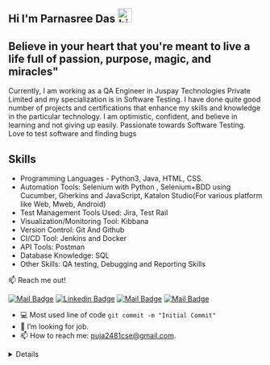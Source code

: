 ## Hi I'm Parnasree Das <img src="https://user-images.githubusercontent.com/1303154/88677602-1635ba80-d120-11ea-84d8-d263ba5fc3c0.gif" width="28px" alt="hi">

## Believe in your heart that you're meant to live a life full of passion, purpose, magic, and miracles"

Currently, I am working as a QA Engineer in Juspay Technologies Private Limited and my specialization is in Software Testing. 
I have done quite good number of projects and certifications that enhance my skills and knowledge in the particular technology.
I am optimistic, confident, and believe in learning and not giving up easily. Passionate towards Software Testing. Love to test software and finding bugs

## Skills
- Programming Languages - Python3, Java, HTML, CSS.
- Automation Tools: Selenium with Python , Selenium+BDD using Cucumber, Gherkins and JavaScript, Katalon Studio(For various platform like Web, Mweb, Android)
- Test Management Tools Used: Jira, Test Rail
- Visualization/Monitoring Tool: Kibbana
- Version Control: Git And Github
- CI/CD Tool: Jenkins and Docker
- API Tools: Postman
- Database Knowledge: SQL
- Other Skills: QA testing, Debugging and Reporting Skills

:mailbox: Reach me out!

[![Mail Badge](https://img.shields.io/badge/-Puja-e74c3c?style=flat&labelColor=e74c3c&logo=youtube&logoColor=white)](https://www.youtube.com/channel/UCtkRfDFRp-hyOEr2r_P81LQ/featured) [![Linkedin Badge](https://img.shields.io/badge/-Puja-0e76a8?style=flat&labelColor=0e76a8&logo=linkedin&logoColor=white)](https://www.linkedin.com/in/parnasree-das-6b0231196/) [![Mail Badge](https://img.shields.io/badge/-@puja_2481-e84393?style=flat&labelColor=e84393&logo=instagram&logoColor=white)](https://www.instagram.com/puja_2481/) [![Mail Badge](https://img.shields.io/badge/-puja-c0392b?style=flat&labelColor=c0392b&logo=gmail&logoColor=white)](mailto:puja2481cse@gmail.com) 

<!-- TODO: Add last video link -->


- :computer: Most used line of code `git commit -m "Initial Commit"`
- 🤔 I’m looking for job.
- 📫 How to reach me: puja2481cse@gmail.com.

<details>
 
 ### Portfolio
 [![image](https://user-images.githubusercontent.com/56734293/129670053-8fbafbb4-c8cf-439b-a7c6-ce14c66c5b27.png)](https://puja2481.github.io/Portfolio/ "Click to Watch")

#### Profile Visits 

![visitors](https://visitor-badge.glitch.me/badge?page_id=Puja2481.Puja2481)

#### Github Stats

[![Puja's github stats](https://github-readme-stats.vercel.app/api?username=Puja2481)](https://github.com/Puja2481/github-readme-stats)
 
[![Top Langs](https://github-readme-stats.vercel.app/api/top-langs/?username=Puja2481)](https://github.com/Puja2481/github-readme-stats)

</details>

